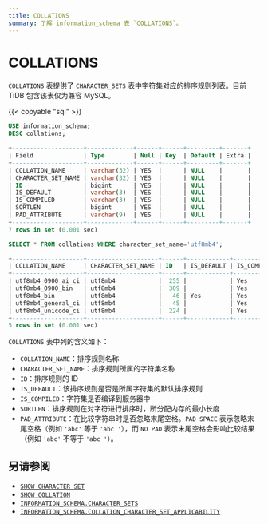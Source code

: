 ```yaml
---
title: COLLATIONS
summary: 了解 information_schema 表 `COLLATIONS`。
---
```


# COLLATIONS

`COLLATIONS` 表提供了 `CHARACTER_SETS` 表中字符集对应的排序规则列表。目前 TiDB 包含该表仅为兼容 MySQL。

{{< copyable "sql" >}}

```sql
USE information_schema;
DESC collations;
```

```sql
+--------------------+-------------+------+------+---------+-------+
| Field              | Type        | Null | Key  | Default | Extra |
+--------------------+-------------+------+------+---------+-------+
| COLLATION_NAME     | varchar(32) | YES  |      | NULL    |       |
| CHARACTER_SET_NAME | varchar(32) | YES  |      | NULL    |       |
| ID                 | bigint      | YES  |      | NULL    |       |
| IS_DEFAULT         | varchar(3)  | YES  |      | NULL    |       |
| IS_COMPILED        | varchar(3)  | YES  |      | NULL    |       |
| SORTLEN            | bigint      | YES  |      | NULL    |       |
| PAD_ATTRIBUTE      | varchar(9)  | YES  |      | NULL    |       |
+--------------------+-------------+------+------+---------+-------+
7 rows in set (0.001 sec)
```

```sql
SELECT * FROM collations WHERE character_set_name='utf8mb4';
```

```sql
+--------------------+--------------------+------+------------+-------------+---------+---------------+
| COLLATION_NAME     | CHARACTER_SET_NAME | ID   | IS_DEFAULT | IS_COMPILED | SORTLEN | PAD_ATTRIBUTE |
+--------------------+--------------------+------+------------+-------------+---------+---------------+
| utf8mb4_0900_ai_ci | utf8mb4            |  255 |            | Yes         |       0 | NO PAD        |
| utf8mb4_0900_bin   | utf8mb4            |  309 |            | Yes         |       1 | NO PAD        |
| utf8mb4_bin        | utf8mb4            |   46 | Yes        | Yes         |       1 | PAD SPACE     |
| utf8mb4_general_ci | utf8mb4            |   45 |            | Yes         |       1 | PAD SPACE     |
| utf8mb4_unicode_ci | utf8mb4            |  224 |            | Yes         |       8 | PAD SPACE     |
+--------------------+--------------------+------+------------+-------------+---------+---------------+
5 rows in set (0.001 sec)
```

`COLLATIONS` 表中列的含义如下：

* `COLLATION_NAME`：排序规则名称
* `CHARACTER_SET_NAME`：排序规则所属的字符集名称
* `ID`：排序规则的 ID
* `IS_DEFAULT`：该排序规则是否是所属字符集的默认排序规则
* `IS_COMPILED`：字符集是否编译到服务器中
* `SORTLEN`：排序规则在对字符进行排序时，所分配内存的最小长度
* `PAD_ATTRIBUTE`：在比较字符串时是否忽略末尾空格。`PAD SPACE` 表示忽略末尾空格（例如 `'abc'` 等于 `'abc '`），而 `NO PAD` 表示末尾空格会影响比较结果（例如 `'abc'` 不等于 `'abc '`）。

## 另请参阅

- [`SHOW CHARACTER SET`](/sql-statements/sql-statement-show-character-set.md)
- [`SHOW COLLATION`](/sql-statements/sql-statement-show-collation.md)
- [`INFORMATION_SCHEMA.CHARACTER_SETS`](/information-schema/information-schema-character-sets.md)
- [`INFORMATION_SCHEMA.COLLATION_CHARACTER_SET_APPLICABILITY`](/information-schema/information-schema-collation-character-set-applicability.md)